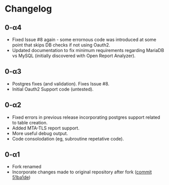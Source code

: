 # Changelog

## 0-α4
- Fixed Issue #8 again - some errornous code was introduced at some point that skips DB checks if not using Oauth2.
- Updated documentation to fix minimum requirements regarding MariaDB vs MySQL (initially discovered with Open Report Analyzer).

## 0-α3
- Postgres fixes (and validation). Fixes Issue #8.
- Initial Oauth2 Support code (untested).

## 0-α2
- Fixed errors in previous release incorporating postgres support related to table creation.
- Added MTA-TLS report support.
- More useful debug output.
- Code consolodation (eg, subroutine repetative code).

## 0-α1
- Fork renamed
- Incorporate changes made to original repository after fork ([commit 51ba1de](https://github.com/userjack6880/Open-Report-Parser/commit/51ba1de8521559647ebe4b8a1db291c26b572de4))